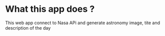 # What this app does ?
This web app connect to Nasa APi and generate astronomy image, tite and description of the day